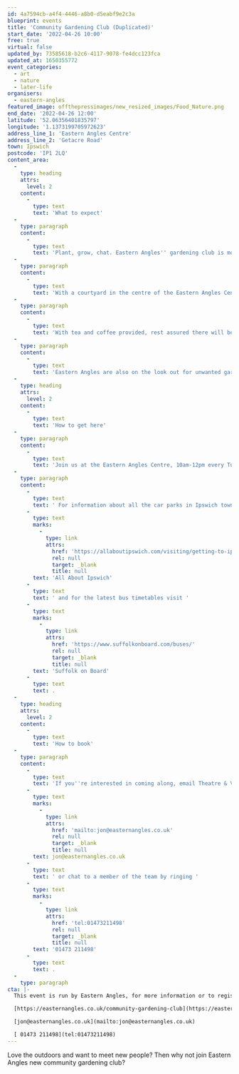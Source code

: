 ```yaml
---
id: 4a7594cb-a4f4-4446-a8b0-d5eabf9e2c3a
blueprint: events
title: 'Community Gardening Club (Duplicated)'
start_date: '2022-04-26 10:00'
free: true
virtual: false
updated_by: 73585618-b2c6-4117-9078-fe4dcc123fca
updated_at: 1650355772
event_categories:
  - art
  - nature
  - later-life
organisers:
  - eastern-angles
featured_image: offthepressimages/new_resized_images/Food_Nature.png
end_date: '2022-04-26 12:00'
latitude: '52.06356401835797'
longitude: '1.1373199705972623'
address_line_1: 'Eastern Angles Centre'
address_line_2: 'Getacre Road'
town: Ipswich
postcode: 'IP1 2LQ'
content_area:
  -
    type: heading
    attrs:
      level: 2
    content:
      -
        type: text
        text: 'What to expect'
  -
    type: paragraph
    content:
      -
        type: text
        text: 'Plant, grow, chat. Eastern Angles'' gardening club is more than just about the plants, it’s about growing new friendships too. Whether green fingered or not, there''s a place for you in the community garden.'
  -
    type: paragraph
    content:
      -
        type: text
        text: 'With a courtyard in the centre of the Eastern Angles Centre, there are plants growing in soil and in pots. You can get involved with planting new bulbs, tending fruit, pruning trees and get the entire garden looking lovely for the summer.'
  -
    type: paragraph
    content:
      -
        type: text
        text: 'With tea and coffee provided, rest assured there will be plenty of chances to soak up the beautiful rewards of your work (and hopefully enjoy some of the homegrown fruits too!). '
  -
    type: paragraph
    content:
      -
        type: text
        text: 'Eastern Angles are also on the look out for unwanted garden furniture, equipment and ideally, a shed!'
  -
    type: heading
    attrs:
      level: 2
    content:
      -
        type: text
        text: 'How to get here'
  -
    type: paragraph
    content:
      -
        type: text
        text: 'Join us at the Eastern Angles Centre, 10am-12pm every Tuesday and help us grow a green community in the heart of West Ipswich.'
  -
    type: paragraph
    content:
      -
        type: text
        text: ' For information about all the car parks in Ipswich town centre visit '
      -
        type: text
        marks:
          -
            type: link
            attrs:
              href: 'https://allaboutipswich.com/visiting/getting-to-ipswich-by-car'
              rel: null
              target: _blank
              title: null
        text: 'All About Ipswich'
      -
        type: text
        text: ' and for the latest bus timetables visit '
      -
        type: text
        marks:
          -
            type: link
            attrs:
              href: 'https://www.suffolkonboard.com/buses/'
              rel: null
              target: _blank
              title: null
        text: 'Suffolk on Board'
      -
        type: text
        text: .
  -
    type: heading
    attrs:
      level: 2
    content:
      -
        type: text
        text: 'How to book'
  -
    type: paragraph
    content:
      -
        type: text
        text: 'If you''re interested in coming along, email Theatre & Volunteers Manager Jon on '
      -
        type: text
        marks:
          -
            type: link
            attrs:
              href: 'mailto:jon@easternangles.co.uk'
              rel: null
              target: _blank
              title: null
        text: jon@easternangles.co.uk
      -
        type: text
        text: ' or chat to a member of the team by ringing '
      -
        type: text
        marks:
          -
            type: link
            attrs:
              href: 'tel:01473211498'
              rel: null
              target: _blank
              title: null
        text: '01473 211498'
      -
        type: text
        text: .
  -
    type: paragraph
cta: |-
  This event is run by Eastern Angles, for more information or to register interest please see below: 

  [https://easternangles.co.uk/community-gardening-club](https://easternangles.co.uk/community-gardening-club)

  [jon@easternangles.co.uk](mailto:jon@easternangles.co.uk)

  [ 01473 211498](tel:01473211498)
---
```

Love the outdoors and want to meet new people? Then why not join Eastern Angles new community gardening club?